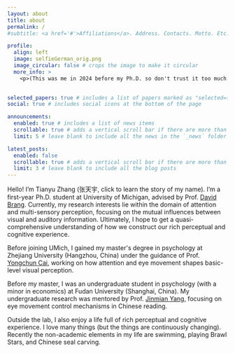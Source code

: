 ```yaml
---
layout: about
title: about
permalink: /
#subtitle: <a href='#'>Affiliations</a>. Address. Contacts. Motto. Etc.

profile:
  align: left
  image: selfieGerman_orig.png
  image_circular: false # crops the image to make it circular
  more_info: >
    <p>(This was me in 2024 before my Ph.D. so don't trust it too much. :sparkles: :smile:)</p>
    

selected_papers: true # includes a list of papers marked as "selected={true}"
social: true # includes social icons at the bottom of the page

announcements:
  enabled: true # includes a list of news items
  scrollable: true # adds a vertical scroll bar if there are more than 3 news items
  limit: 5 # leave blank to include all the news in the `_news` folder

latest_posts:
  enabled: false
  scrollable: true # adds a vertical scroll bar if there are more than 3 new posts items
  limit: 3 # leave blank to include all the blog posts
---
```


Hello! I’m Tianyu Zhang (张天宇, click to learn the story of my name). I’m a first-year Ph.D. student at University of Michigan, advised by Prof. [David Brang](https://lsa.umich.edu/psych/people/faculty/djbrang.html). Currently, my research interests lie within the domain of attention and multi-sensory perception, focusing on the mutual influences between visual and auditory information. Ultimately, I hope to get a quasi-comprehensive understanding of how we construct our rich perceptual and cognitive experience.

Before joining UMich, I gained my master's degree in psychology at Zhejiang University (Hangzhou, China) under the guidance of Prof. [Yongchun Cai](https://person.zju.edu.cn/yongchuncai_ch#0), working on how attention and eye movement shapes basic-level visual perception. 

Before my master, I was an undergraduate student in psychology (with a minor in economics) at Fudan University (Shanghai, China). My undergraduate research was mentored by Prof. [Jinmian Yang](http://read.scnu.edu.cn/a/20230220/32.html), focusing on eye movement control mechanisms in Chinese reading.

Outside the lab, I also enjoy a life full of rich perceptual and cognitive experience. I love many things (but the things are continuously changing). Recently the non-academic elements in my life are swimming, playing Brawl Stars, and Chinese seal carving. 
